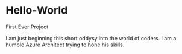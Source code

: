 # Hello-World
First Ever Project

I am just beginning this short oddysy into the world of coders. 
I am a humble Azure Architect trying to hone his skills.
